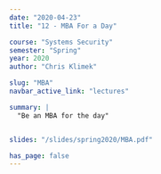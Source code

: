 ```yaml
---
date: "2020-04-23"
title: "12 - MBA For a Day"

course: "Systems Security"
semester: "Spring"
year: 2020
author: "Chris Klimek"

slug: "MBA"
navbar_active_link: "lectures"

summary: |
  "Be an MBA for the day"


slides: "/slides/spring2020/MBA.pdf"

has_page: false
---
```



